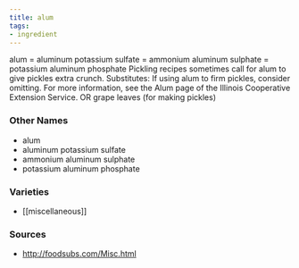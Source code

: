 ```yaml
---
title: alum
tags:
- ingredient
---
```

alum = aluminum potassium sulfate = ammonium aluminum sulphate = potassium aluminum phosphate Pickling recipes sometimes call for alum to give pickles extra crunch. Substitutes: If using alum to firm pickles, consider omitting. For more information, see the Alum page of the Illinois Cooperative Extension Service. OR grape leaves (for making pickles)

### Other Names

* alum
* aluminum potassium sulfate
* ammonium aluminum sulphate
* potassium aluminum phosphate

### Varieties

* [[miscellaneous]]

### Sources
* http://foodsubs.com/Misc.html
